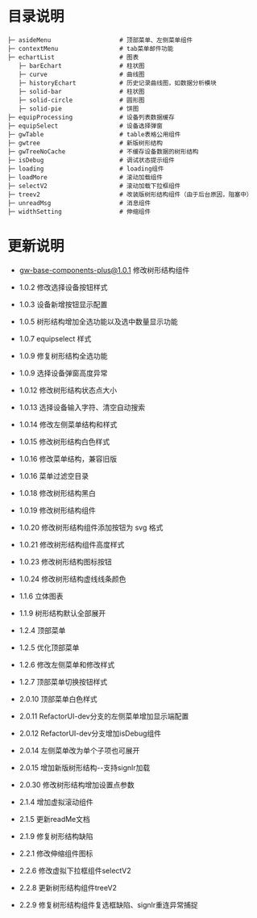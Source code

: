 
# 目录说明
```shell
├─ asideMenu                   # 顶部菜单、左侧菜单组件
├─ contextMenu                 # tab菜单邮件功能
├─ echartList                  # 图表
   ├─ barEchart                # 柱状图
   ├─ curve                    # 曲线图
   ├─ historyEchart            # 历史记录曲线图，如数据分析模块
   ├─ solid-bar                # 柱状图
   ├─ solid-circle             # 圆形图
   ├─ solid-pie                # 饼图
├─ equipProcessing             # 设备列表数据缓存
├─ equipSelect                 # 设备选择弹窗
├─ gwTable                     # table表格公用组件
├─ gwtree                      # 新版树形结构
├─ gwTreeNoCache               # 不缓存设备数据的树形结构
├─ isDebug                     # 调试状态提示组件
├─ loading                     # loading组件
├─ loadMore                    # 滚动加载组件
├─ selectV2                    # 滚动加载下拉框组件
├─ treev2                      # 改装版树形结构组件（由于后台原因，阻塞中）
├─ unreadMsg                   # 消息组件
├─ widthSetting                # 伸缩组件

```

# 更新说明
- gw-base-components-plus@1.0.1 修改树形结构组件

- 1.0.2 修改选择设备按钮样式

- 1.0.3 设备新增按钮显示配置

- 1.0.5 树形结构增加全选功能以及选中数量显示功能

- 1.0.7 equipselect 样式

- 1.0.9 修复树形结构全选功能

- 1.0.9 选择设备弹窗高度异常

- 1.0.12 修改树形结构状态点大小

- 1.0.13 选择设备输入字符、清空自动搜索

- 1.0.14 修改左侧菜单结构和样式

- 1.0.15 修改树形结构白色样式

- 1.0.16 修改菜单结构，兼容旧版

- 1.0.16 菜单过滤空目录

- 1.0.18 修改树形结构黑白

- 1.0.19 修改树形结构组件

- 1.0.20 修改树形结构组件添加按钮为 svg 格式

- 1.0.21 修改树形结构组件高度样式

- 1.0.23 修改树形结构图标按钮

- 1.0.24 修改树形结构虚线线条颜色

- 1.1.6 立体图表

- 1.1.9 树形结构默认全部展开

- 1.2.4 顶部菜单

- 1.2.5 优化顶部菜单

- 1.2.6 修改左侧菜单和修改样式

- 1.2.7 顶部菜单切换按钮样式

- 2.0.10 顶部菜单白色样式

- 2.0.11 RefactorUI-dev分支的左侧菜单增加显示端配置

- 2.0.12 RefactorUI-dev分支增加isDebug组件

- 2.0.14 左侧菜单改为单个子项也可展开

- 2.0.15 增加新版树形结构--支持signlr加载

- 2.0.30 修改树形结构增加设置点参数

- 2.1.4  增加虚拟滚动组件

- 2.1.5  更新readMe文档

- 2.1.9 修复树形结构缺陷

- 2.2.1 修改伸缩组件图标

- 2.2.6 修改虚拟下拉框组件selectV2

- 2.2.8 更新树形结构组件treeV2

- 2.2.9 修复树形结构组件复选框缺陷、signlr重连异常捕捉